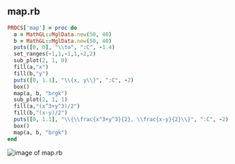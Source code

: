 
## map.rb

```ruby
PROCS['map'] = proc do
  a = MathGL::MglData.new(50, 40)
  b = MathGL::MglData.new(50, 40)
  puts([0, 0], "\\to", ":C", -1.4)
  set_ranges(-1,1,-1,1,-2,2)
  sub_plot(2, 1, 0)
  fill(a,"x")
  fill(b,"y")
  puts([0, 1.1], "\\{x, y\\}", ":C", -2)
  box()
  map(a, b, "brgk")
  sub_plot(2, 1, 1)
  fill(a,"(x^3+y^3)/2")
  fill(b,"(x-y)/2")
  puts([0, 1.1], "\\{\\frac{x^3+y^3}{2}, \\frac{x-y}{2}\\}", ":C", -2)
  box()
  map(a, b, "brgk")
end
```
![image of map.rb](https://raw.github.com/masa16/ruby-mathgl-sample/master/samples/map/map.png)
